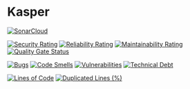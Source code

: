 # Kasper

[![SonarCloud](https://sonarcloud.io/images/project_badges/sonarcloud-white.svg)](https://sonarcloud.io/summary/new_code?id=SondosSamii_Kasper)

[![Security Rating](https://sonarcloud.io/api/project_badges/measure?project=SondosSamii_Kasper&metric=security_rating)](https://sonarcloud.io/summary/new_code?id=SondosSamii_Kasper)
[![Reliability Rating](https://sonarcloud.io/api/project_badges/measure?project=SondosSamii_Kasper&metric=reliability_rating)](https://sonarcloud.io/summary/new_code?id=SondosSamii_Kasper)
[![Maintainability Rating](https://sonarcloud.io/api/project_badges/measure?project=SondosSamii_Kasper&metric=sqale_rating)](https://sonarcloud.io/summary/new_code?id=SondosSamii_Kasper)
[![Quality Gate Status](https://sonarcloud.io/api/project_badges/measure?project=SondosSamii_Kasper&metric=alert_status)](https://sonarcloud.io/summary/new_code?id=SondosSamii_Kasper)

[![Bugs](https://sonarcloud.io/api/project_badges/measure?project=SondosSamii_Kasper&metric=bugs)](https://sonarcloud.io/summary/new_code?id=SondosSamii_Kasper)
[![Code Smells](https://sonarcloud.io/api/project_badges/measure?project=SondosSamii_Kasper&metric=code_smells)](https://sonarcloud.io/summary/new_code?id=SondosSamii_Kasper)
[![Vulnerabilities](https://sonarcloud.io/api/project_badges/measure?project=SondosSamii_Kasper&metric=vulnerabilities)](https://sonarcloud.io/summary/new_code?id=SondosSamii_Kasper)
[![Technical Debt](https://sonarcloud.io/api/project_badges/measure?project=SondosSamii_Kasper&metric=sqale_index)](https://sonarcloud.io/summary/new_code?id=SondosSamii_Kasper)

[![Lines of Code](https://sonarcloud.io/api/project_badges/measure?project=SondosSamii_Kasper&metric=ncloc)](https://sonarcloud.io/summary/new_code?id=SondosSamii_Kasper)
[![Duplicated Lines (%)](https://sonarcloud.io/api/project_badges/measure?project=SondosSamii_Kasper&metric=duplicated_lines_density)](https://sonarcloud.io/summary/new_code?id=SondosSamii_Kasper)
